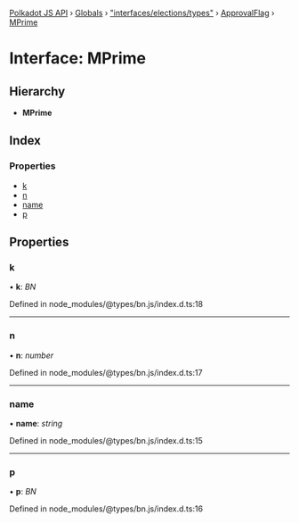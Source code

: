[Polkadot JS API](../README.md) › [Globals](../globals.md) › ["interfaces/elections/types"](../modules/_interfaces_elections_types_.md) › [ApprovalFlag](_interfaces_elections_types_.approvalflag.md) › [MPrime](_interfaces_elections_types_.approvalflag.mprime.md)

# Interface: MPrime

## Hierarchy

* **MPrime**

## Index

### Properties

* [k](_interfaces_elections_types_.approvalflag.mprime.md#k)
* [n](_interfaces_elections_types_.approvalflag.mprime.md#n)
* [name](_interfaces_elections_types_.approvalflag.mprime.md#name)
* [p](_interfaces_elections_types_.approvalflag.mprime.md#p)

## Properties

###  k

• **k**: *BN*

Defined in node_modules/@types/bn.js/index.d.ts:18

___

###  n

• **n**: *number*

Defined in node_modules/@types/bn.js/index.d.ts:17

___

###  name

• **name**: *string*

Defined in node_modules/@types/bn.js/index.d.ts:15

___

###  p

• **p**: *BN*

Defined in node_modules/@types/bn.js/index.d.ts:16
